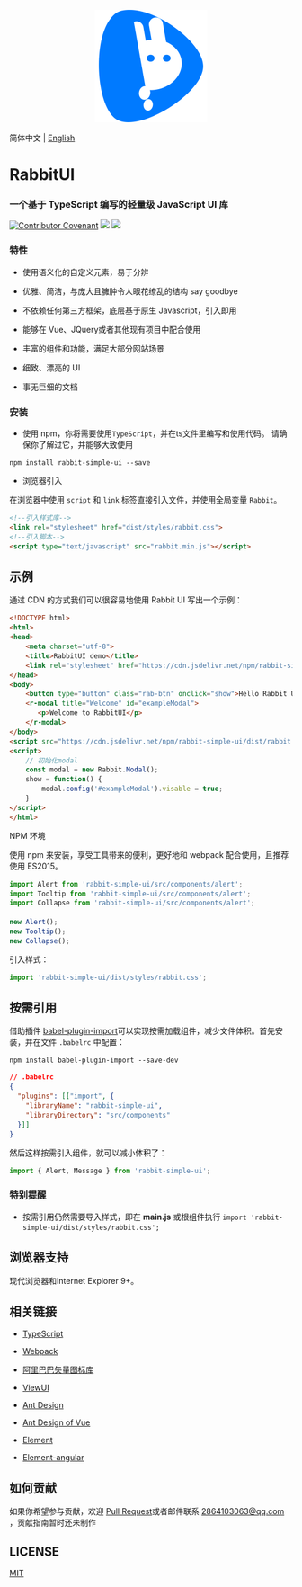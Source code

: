 <p align="center">
    <a href="https://github.com/niu-grandpa/rabbit-ui">
        <img width="200" src="./assets/logo.svg">
    </a>
</p>

简体中文 | [English](./README.en-US.md)

# RabbitUI

### 一个基于 TypeScript 编写的轻量级 JavaScript UI 库

[![Contributor Covenant](https://img.shields.io/badge/Contributor%20Covenant-2.0-4baaaa.svg)](code_of_conduct.md)
[![](https://img.shields.io/badge/npm-v1.5.0-orange)](https://www.npmjs.com/package/rabbit-simple-ui)
[![](https://data.jsdelivr.com/v1/package/npm/rabbit-simple-ui/badge)](https://www.jsdelivr.com/package/npm/rabbit-simple-ui) 

### 特性

- 使用语义化的自定义元素，易于分辨

- 优雅、简洁，与庞大且臃肿令人眼花缭乱的结构 say goodbye

- 不依赖任何第三方框架，底层基于原生 Javascript，引入即用

- 能够在 Vue、JQuery或者其他现有项目中配合使用

- 丰富的组件和功能，满足大部分网站场景

- 细致、漂亮的 UI

- 事无巨细的文档

### 安装

- 使用 npm，你将需要使用`TypeScript`，并在ts文件里编写和使用代码。 请确保你了解过它，并能够大致使用

```text
npm install rabbit-simple-ui --save
```

- 浏览器引入

在浏览器中使用 `script` 和 `link` 标签直接引入文件，并使用全局变量 `Rabbit`。

```html
<!--引入样式库-->
<link rel="stylesheet" href="dist/styles/rabbit.css">
<!--引入脚本-->
<script type="text/javascript" src="rabbit.min.js"></script>
```

## 示例

通过 CDN 的方式我们可以很容易地使用 Rabbit UI 写出一个示例：

```html
<!DOCTYPE html>
<html>
<head>
    <meta charset="utf-8">
    <title>RabbitUI demo</title>
    <link rel="stylesheet" href="https://cdn.jsdelivr.net/npm/rabbit-simple-ui/dist/styles/rabbit.css">
</head>
<body>
    <button type="button" class="rab-btn" onclick="show">Hello Rabbit UI</button>
    <r-modal title="Welcome" id="exampleModal">
       <p>Welcome to RabbitUI</p>
    </r-modal>
</body>
<script src="https://cdn.jsdelivr.net/npm/rabbit-simple-ui/dist/rabbit.min.js"></script>
<script>
    // 初始化modal
    const modal = new Rabbit.Modal();
    show = function() {
        modal.config('#exampleModal').visable = true;  
    }
</script>
</html>
```

NPM 环境

使用 npm 来安装，享受工具带来的便利，更好地和 webpack 配合使用，且推荐使用 ES2015。

```ts
import Alert from 'rabbit-simple-ui/src/components/alert';
import Tooltip from 'rabbit-simple-ui/src/components/alert';
import Collapse from 'rabbit-simple-ui/src/components/alert';

new Alert();   
new Tooltip();
new Collapse();  
```

引入样式：

```ts
import 'rabbit-simple-ui/dist/styles/rabbit.css';
```

## 按需引用

 借助插件 [babel-plugin-import](https://github.com/ant-design/babel-plugin-import)可以实现按需加载组件，减少文件体积。首先安装，并在文件 `.babelrc` 中配置：

```text
npm install babel-plugin-import --save-dev
```

```json
// .babelrc
{
  "plugins": [["import", {
    "libraryName": "rabbit-simple-ui",
    "libraryDirectory": "src/components"
  }]]
}
```

然后这样按需引入组件，就可以减小体积了：

```ts
import { Alert, Message } from 'rabbit-simple-ui';
```

### 特别提醒

- 按需引用仍然需要导入样式，即在 **main.js** 或根组件执行 `import 'rabbit-simple-ui/dist/styles/rabbit.css';`

## 浏览器支持

现代浏览器和Internet Explorer 9+。

## 相关链接

- [TypeScript](https://www.tslang.cn/)

- [Webpack](http://webpack.github.io/)
- [阿里巴巴矢量图标库](https://www.iconfont.cn/)
- [ViewUI](https://www.iviewui.com/)
- [Ant Design](https://ant.design/index-cn)

- [Ant Design of Vue](https://2x.antdv.com/docs/vue/introduce-cn/)
- [Element](https://element.eleme.cn/)
- [Element-angular](https://element-angular.faas.ele.me/guide/install)

## 如何贡献

如果你希望参与贡献，欢迎 [Pull Request](https://github.com/vueComponent/ant-design-vue/pulls)或者邮件联系 2864103063@qq.com ，贡献指南暂时还未制作

## LICENSE

[MIT](https://github.com/niu-grandpa/RabbitUI/blob/master/LICENSE)